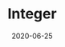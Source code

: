 ﻿---
title: Integer
toc: false
type: specs
date: "2020-06-25"
draft: false
specification: KBL
version: 2.5.sr1
documentType: "Recommendation"
elementType: Class
classes:
  - Integer
menu_name: kbl-2.5.sr1
---
